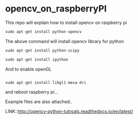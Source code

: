 # opencv_on_raspberryPI
This repo will explain how to install opencv on raspberry pi


```java
sudo apt-get install python-opencv
```


The above command  will install opencv library for python


```java
sudo apt-get install python-scipy
```


```java
sudo apt-get install ipython
```

And to enable openGL


```java

sudo apt-get install libgl1-mesa-dri 
```

and reboot raspberry pi...


Example files are also attached..



LINK::http://opencv-python-tutroals.readthedocs.io/en/latest/
